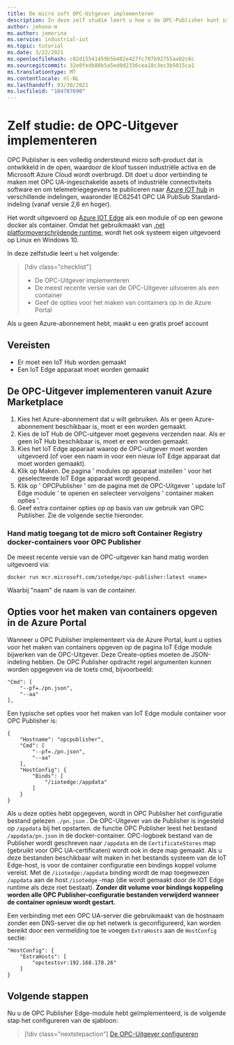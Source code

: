 ```yaml
---
title: De micro soft OPC-Uitgever implementeren
description: In deze zelf studie leert u hoe u de OPC-Publisher kunt implementeren in de zelfstandige modus.
author: jehona-m
ms.author: jemorina
ms.service: industrial-iot
ms.topic: tutorial
ms.date: 3/22/2021
ms.openlocfilehash: c82d15541459b5b482e427fc707b92755aa02c6c
ms.sourcegitcommit: 32e0fedb80b5a5ed0d2336cea18c3ec3b5015ca1
ms.translationtype: MT
ms.contentlocale: nl-NL
ms.lasthandoff: 03/30/2021
ms.locfileid: "104787690"
---
```

# <a name="tutorial-deploy-the-opc-publisher"></a>Zelf studie: de OPC-Uitgever implementeren

OPC Publisher is een volledig ondersteund micro soft-product dat is ontwikkeld in de open, waardoor de kloof tussen industriële activa en de Microsoft Azure Cloud wordt overbrugd. Dit doet u door verbinding te maken met OPC UA-ingeschakelde assets of industriële connectiviteits software en om telemetriegegevens te publiceren naar [Azure IOT hub](https://azure.microsoft.com/services/iot-hub/) in verschillende indelingen, waaronder IEC62541 OPC UA PubSub Standard-indeling (vanaf versie 2,6 en hoger).

Het wordt uitgevoerd op [Azure IOT Edge](https://azure.microsoft.com/services/iot-edge/) als een module of op een gewone docker als container. Omdat het gebruikmaakt van [.net platformoverschrijdende runtime](https://docs.microsoft.com/dotnet/core/introduction), wordt het ook systeem eigen uitgevoerd op Linux en Windows 10.

In deze zelfstudie leert u het volgende:

> [!div class="checklist"]
> * De OPC-Uitgever implementeren
> * De meest recente versie van de OPC-Uitgever uitvoeren als een container
> * Geef de opties voor het maken van containers op in de Azure Portal

Als u geen Azure-abonnement hebt, maakt u een gratis proef account

## <a name="prerequisites"></a>Vereisten

- Er moet een IoT Hub worden gemaakt
- Een IoT Edge apparaat moet worden gemaakt

## <a name="deploy-the-opc-publisher-from-the-azure-marketplace"></a>De OPC-Uitgever implementeren vanuit Azure Marketplace

1. Kies het Azure-abonnement dat u wilt gebruiken. Als er geen Azure-abonnement beschikbaar is, moet er een worden gemaakt.
2. Kies de IoT Hub de OPC-uitgever moet gegevens verzenden naar. Als er geen IoT Hub beschikbaar is, moet er een worden gemaakt.
3. Kies het IoT Edge apparaat waarop de OPC-uitgever moet worden uitgevoerd (of voer een naam in voor een nieuw IoT Edge apparaat dat moet worden gemaakt).
4. Klik op Maken. De pagina ' modules op apparaat instellen ' voor het geselecteerde IoT Edge apparaat wordt geopend.
5. Klik op ' OPCPublisher ' om de pagina met de OPC-Uitgever ' update IoT Edge module ' te openen en selecteer vervolgens ' container maken opties '.
6. Geef extra container opties op op basis van uw gebruik van OPC Publisher. Zie de volgende sectie hieronder.


### <a name="accessing-the-microsoft-container-registry-docker-containers-for-opc-publisher-manually"></a>Hand matig toegang tot de micro soft Container Registry docker-containers voor OPC Publisher

De meest recente versie van de OPC-uitgever kan hand matig worden uitgevoerd via:

```
docker run mcr.microsoft.com/iotedge/opc-publisher:latest <name>
```

Waarbij "naam" de naam is van de container.

## <a name="specifying-container-create-options-in-the-azure-portal"></a>Opties voor het maken van containers opgeven in de Azure Portal
Wanneer u OPC Publisher implementeert via de Azure Portal, kunt u opties voor het maken van containers opgeven op de pagina IoT Edge module bijwerken van de OPC-Uitgever. Deze Create-opties moeten de JSON-indeling hebben. De OPC Publisher opdracht regel argumenten kunnen worden opgegeven via de toets cmd, bijvoorbeeld:
```
"Cmd": [
    "--pf=./pn.json",
    "--aa"
],
```

Een typische set opties voor het maken van IoT Edge module container voor OPC Publisher is:
```
{
    "Hostname": "opcpublisher",
    "Cmd": [
        "--pf=./pn.json",
        "--aa"
    ],
    "HostConfig": {
        "Binds": [
            "/iiotedge:/appdata"
        ]
    }
}
```

Als u deze opties hebt opgegeven, wordt in OPC Publisher het configuratie bestand gelezen `./pn.json` . De OPC-Uitgever van de Publisher is ingesteld op `/appdata` bij het opstarten. de functie OPC Publisher leest het bestand `/appdata/pn.json` in de docker-container. OPC-logboek bestand van de Publisher wordt geschreven naar `/appdata` en de `CertificateStores` map (gebruikt voor OPC UA-certificaten) wordt ook in deze map gemaakt. Als u deze bestanden beschikbaar wilt maken in het bestands systeem van de IoT Edge-host, is voor de container configuratie een bindings koppel volume vereist. Met de `/iiotedge:/appdata` binding wordt de map toegewezen `/appdata` aan de host `/iiotedge` -map (die wordt gemaakt door de IOT Edge runtime als deze niet bestaat).
**Zonder dit volume voor bindings koppeling worden alle OPC Publisher-configuratie bestanden verwijderd wanneer de container opnieuw wordt gestart.**

Een verbinding met een OPC UA-server die gebruikmaakt van de hostnaam zonder een DNS-server die op het netwerk is geconfigureerd, kan worden bereikt door een vermelding toe te voegen `ExtraHosts` aan de `HostConfig` sectie:

```
"HostConfig": {
    "ExtraHosts": [
        "opctestsvr:192.168.178.26"
    ]
}
```

## <a name="next-steps"></a>Volgende stappen 
Nu u de OPC Publisher Edge-module hebt geïmplementeerd, is de volgende stap het configureren van de sjabloon:

> [!div class="nextstepaction"]
> [De OPC-Uitgever configureren](tutorial-publisher-configure-opc-publisher.md)